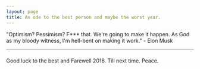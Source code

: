 ```yaml
---
layout: page
title: An ode to the best person and maybe the worst year.
---
```


"Optimism? Pessimism? F*** that. We're going to make it happen. As God as my bloody witness, I'm hell-bent on making it work." - Elon Musk

-------------------------------------------------------
                                               
<!--### More Information

Thanks!-->

### 

Good luck to the best and Farewell 2016. Till next time.
Peace.
